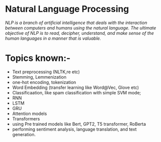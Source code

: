 # Natural Language Processing
 *NLP is a branch of artificial intelligence that deals with the interaction between computers and humans using the natural language. The ultimate objective of NLP is to read, decipher, understand, and make sense of the human languages in a manner that is valuable.*
 # Topics known:-
 * Text preprocessing (NLTK,re etc)
 * Stemming, Lemmenization
 * one-hot encoding, tokenization
 * Word Embedding (transfer learning like Word@Vec, Glove etc)
 * Classificaation, like spam classification with simple SVM mode;
 * RNN
 * LSTM
 * GRU
 * Attention models
 * Transformers
 *  using Pre trained models like Bert, GPT2, T5 transformer, RoBerta
 * performing sentiment analysis, language translation, and text generation.
